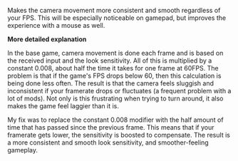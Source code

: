 Makes the camera movement more consistent and smooth regardless of your FPS. This will be especially noticeable on gamepad, but improves the experience with a mouse as well. 

**More detailed explanation**

In the base game, camera movement is done each frame and is based on the received input and the look sensitivity. All of this is multiplied by a constant 0.008, about half the time it takes for one frame at 60FPS. The problem is that if the game's FPS drops below 60, then this calculation is being done less often. The result is that the camera feels sluggish and inconsistent if your framerate drops or fluctuates (a frequent problem with a lot of mods). Not only is this frustrating when trying to turn around, it also makes the game feel laggier than it is.

My fix was to replace the constant 0.008 modifier with the half amount of time that has passed since the previous frame. This means that if your framerate gets lower, the sensitivity is boosted to compensate. The result is a more consistent and smooth look sensitivity, and smoother-feeling gameplay.
